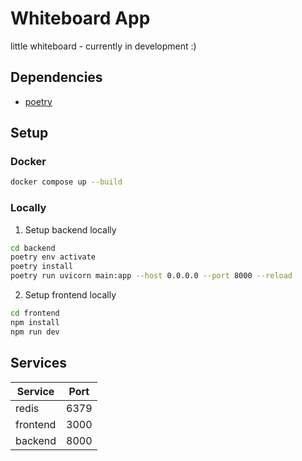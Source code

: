 # Whiteboard App

little whiteboard - currently in development :)

## Dependencies

- [poetry](https://python-poetry.org/)

## Setup

### Docker
```bash
docker compose up --build
```

### Locally

1. Setup backend locally

```bash
cd backend
poetry env activate
poetry install
poetry run uvicorn main:app --host 0.0.0.0 --port 8000 --reload
```

2. Setup frontend locally

```bash
cd frontend
npm install 
npm run dev
```

## Services

| Service  | Port |
|----------|------|
| redis    | 6379 |
| frontend | 3000 |
| backend  | 8000 | 
